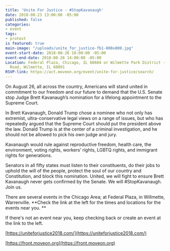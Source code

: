 ```yaml
---
title: 'Unite For Justice - #StopKavanaugh'
date: 2018-08-23 13:00:00 -05:00
published: false
categories:
- event
tags:
- protest
is featured: true
main-image: "/uploads/unite_for_justice-fb1-800x800.jpg"
event-start-date: 2018-08-26 10:00:00 -05:00
event-end-date: 2018-08-26 14:00:00 -05:00
Location: Federal Plaza, Chicago, IL 60604 or Wilmette Park District - 3000 Glenview
  Road, Wilmette, IL 60091
RSVP-link: https://act.moveon.org/event/unite-for-justice/search/
---
```


On August 26, all across the country, Americans will stand united in commitment to our freedom and our future to demand that the U.S. Senate stop Judge Brett Kavanaugh’s nomination for a lifelong appointment to the Supreme Court.

In Brett Kavanaugh, Donald Trump chose a nominee who not only has extremist, ultra-conservative legal views on a range of issues, but who has repeatedly argued that the Supreme Court should put the president above the law. Donald Trump is at the center of a criminal investigation, and he should not be allowed to pick his own judge and jury.

Kavanaugh would rule against reproductive freedom, health care, the environment, voting rights, workers’ rights, LGBTQ rights, and immigrant rights for generations.

Senators in all fifty states must listen to their constituents, do their jobs to uphold the will of the people, protect the soul of our country and Constitution, and block this nomination. United, we will fight to ensure Brett Kavanaugh never gets confirmed by the Senate. We will #StopKavanaugh. Join us.

There are several events in the Chicago Area; at Federal Plaza, in Willmette, Warrenville. **Check the link at the left for the times and locations for the events near you. **

If there's not an event near you, keep checking back or create an event at the link to the left.

[https://uniteforjustice2018.com/](https://uniteforjustice2018.com/)

[https://front.moveon.org](https://front.moveon.org)